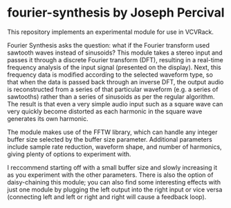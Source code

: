 # fourier-synthesis by Joseph Percival
This repository implements an experimental module for use in VCVRack.

Fourier Synthesis asks the question: what if the Fourier transform used sawtooth waves instead of sinusoids? This module takes a stereo input and passes it through a discrete Fourier transform (DFT), resulting in a real-time frequency analysis of the input signal (presented on the display). Next, this frequency data is modified according to the selected waveform type, so that when the data is passed back through an inverse DFT, the output audio is reconstructed from a series of that particular waveform (e.g. a series of sawtooths) rather than a series of sinusoids as per the regular algorithm. The result is that even a very simple audio input such as a square wave can very quickly become distorted as each harmonic in the square wave generates its own harmonic. 

The module makes use of the FFTW library, which can handle any integer buffer size selected by the buffer size parameter. Additional parameters include sample rate reduction, waveform shape, and number of harmonics, giving plenty of options to experiment with.

I reccommend starting off with a small buffer size and slowly increasing it as you experiment with the other parameters. There is also the option of daisy-chaining this module; you can also find some interesting effects with just one module by plugging the left output into the right input or vice versa (connecting left and left or right and right will cause a feedback loop).